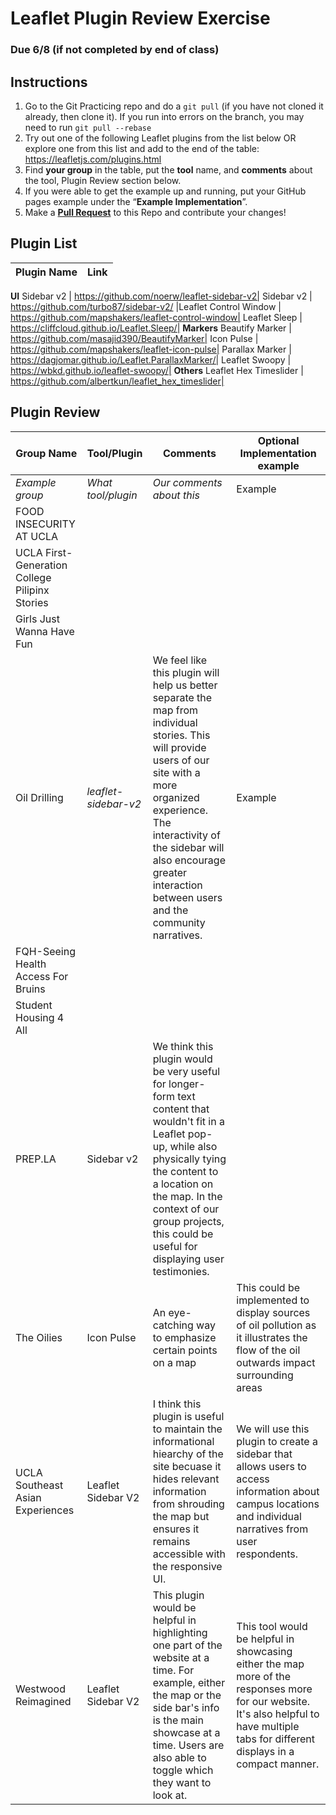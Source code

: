 # Leaflet Plugin Review Exercise

### Due 6/8 (if not completed by end of class)

## Instructions

1. Go to the Git Practicing repo and do a `git pull` (if you have not cloned it already, then clone it). If you run into errors on the branch, you may need to run `git pull --rebase`
2. Try out one of the following Leaflet plugins from the list below OR explore one from this list and add to the end of the table: https://leafletjs.com/plugins.html
3. Find **your group** in the table, put the **tool** name, and **comments** about the tool, Plugin Review section below.
4. If you were able to get the example up and running, put your GitHub pages example under the “**Example Implementation**”.
5. Make a [**Pull Request**](https://medium.com/@urna.hybesis/pull-request-workflow-with-git-6-steps-guide-3858e30b5fa4) to this Repo and contribute your changes!

## Plugin List

Plugin Name|Link
--|--|
**UI**
Sidebar v2 | https://github.com/noerw/leaflet-sidebar-v2|
Sidebar v2 | https://github.com/turbo87/sidebar-v2/
|Leaflet Control Window | https://github.com/mapshakers/leaflet-control-window|
Leaflet Sleep | https://cliffcloud.github.io/Leaflet.Sleep/|
**Markers**
Beautify Marker | https://github.com/masajid390/BeautifyMarker|
Icon Pulse | https://github.com/mapshakers/leaflet-icon-pulse|
Parallax Marker | https://dagjomar.github.io/Leaflet.ParallaxMarker/|
Leaflet Swoopy | https://wbkd.github.io/leaflet-swoopy/|
**Others**
Leaflet Hex Timeslider | https://github.com/albertkun/leaflet_hex_timeslider|

## Plugin Review

   Group Name  |     Tool/Plugin  |         Comments        |**Optional** Implementation example
---------------|------------------|-------------------------|-----------------------------------
*Example group*|*What tool/plugin*|*Our comments about this*|Example                            
FOOD INSECURITY AT UCLA|   |   |    
UCLA First-Generation College Pilipinx Stories|   |   |    
Girls Just Wanna Have Fun|   |   |    
Oil Drilling|*leaflet-sidebar-v2*|We feel like this plugin will help us better separate the map from individual stories. This will provide users of our site with a more organized experience. The interactivity of the sidebar will also encourage greater interaction between users and the community narratives.|Example                            |
FQH-Seeing Health Access For Bruins|   |   |    
Student Housing 4 All|   |   |    
PREP.LA| Sidebar v2 | We think this plugin would be very useful for longer-form text content that wouldn't fit in a Leaflet pop-up, while also physically tying the content to a location on the map. In the context of our group projects, this could be useful for displaying user testimonies. |    
The Oilies| Icon Pulse | An eye-catching way to emphasize certain points on a map | This could be implemented to display sources of oil pollution as it illustrates the flow of the oil outwards impact surrounding areas |   
UCLA Southeast Asian Experiences| Leaflet Sidebar V2 | I think this plugin is useful to maintain the informational hiearchy of the site becuase it hides relevant information from shrouding the map but ensures it remains accessible with the responsive UI.  | We will use this plugin to create a sidebar that allows users to access information about campus locations and individual narratives from user respondents.   |
Westwood Reimagined| Leaflet Sidebar V2  | This plugin would be helpful in highlighting one part of the website at a time. For example, either the map or the side bar's info is the main showcase at a time. Users are also able to toggle which they want to look at. | This tool would be helpful in showcasing either the map more of the responses more for our website. It's also helpful to have multiple tabs for different displays in a compact manner.
